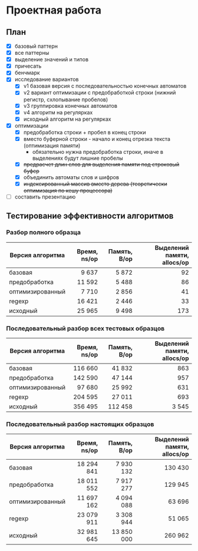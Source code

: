 # Проектная работа

## План

* [x] базовый паттерн
* [x] все паттерны
* [x] выделение значений и типов
* [x] причесать
* [x] бенчмарк
* [x] исследование вариантов
    * [x] v1 базовая версия с последовательностью конечных автоматов
    * [x] v2 вариант оптимизации с предобработкой строки (нижний регистр, схлопывание пробелов)
    * [x] v3 группировка конечных автоматов
    * [x] v4 алгоритм на регулярках
    * [x] исходный алгоритм на регулярках
* [x] оптимизации
    * [x] предобработка строки + пробел в конец строки
    * [x] вместо буферной строки - начало и конец отрезка текста (оптимизация памяти)
        * обязательно нужна предобработка строки, иначе в выделениях будут лишние пробелы
    * [x] ~~предрасчет длин слов для выделения памяти под строковый буфер~~
    * [x] объединить автоматы слов и шифров
    * [x] ~~индексированный массив вместо дерева (теоретически оптимизация по кешу процессора)~~
* [ ] составить презентацию

## Тестирование эффективности алгоритмов

### Разбор полного образца

| Версия алгоритма | Время, ns/op | Память, B/op | Выделений памяти, allocs/op |
|------------------|-------------:|-------------:|----------------------------:|
| базовая          |        9 637 |        5 872 |                          92 |
| предобработка    |       11 592 |        5 488 |                          86 |
| оптимизированный |        7 710 |        2 856 |                          41 |
| regexp           |       16 421 |        2 446 |                          33 |
| исходный         |       25 965 |        9 498 |                         173 |

### Последовательный разбор всех тестовых образцов

| Версия алгоритма | Время, ns/op | Память, B/op | Выделений памяти, allocs/op |
|------------------|-------------:|-------------:|----------------------------:|
| базовая          |      116 660 |       41 832 |                         863 |
| предобработка    |      142 590 |       47 144 |                         957 |
| оптимизированный |       97 680 |       25 992 |                         631 |
| regexp           |      204 595 |       27 011 |                         693 |
| исходный         |      356 495 |      112 458 |                       3 545 |

### Последовательный разбор настоящих образцов

| Версия алгоритма | Время, ns/op | Память, B/op | Выделений памяти, allocs/op |
|------------------|-------------:|-------------:|----------------------------:|
| базовая          |   18 294 841 |    7 930 132 |                     130 430 |
| предобработка    |   18 011 552 |    7 917 277 |                     129 945 |
| оптимизированный |   11 697 162 |    4 094 088 |                      63 696 |
| regexp           |   23 079 911 |    3 308 944 |                      51 065 |
| исходный         |   32 981 645 |   13 850 000 |                     260 962 |
